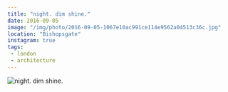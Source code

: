 ```yaml
---
title: "night. dim shine."
date: 2016-09-05
image: "/img/photo/2016-09-05-1067e10ac991ce114e9562a04513c36c.jpg"
location: "Bishopsgate"
instagram: true
tags:
 - london
 - architecture
---
```


![night. dim shine.](/img/photo/2016-09-05-1067e10ac991ce114e9562a04513c36c.jpg)

